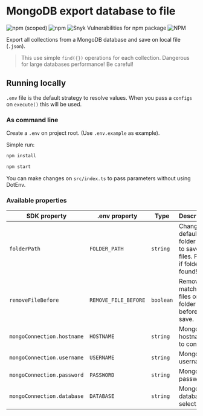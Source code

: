 # MongoDB export database to file

![npm (scoped)](https://img.shields.io/npm/v/@tiagoboeing/mongodb-database-exporter?style=for-the-badge) ![npm](https://img.shields.io/npm/dm/@tiagoboeing/mongodb-database-exporter?style=for-the-badge) ![Snyk Vulnerabilities for npm package](https://img.shields.io/snyk/vulnerabilities/npm/@tiagoboeing/mongodb-database-exporter?style=for-the-badge) ![NPM](https://img.shields.io/npm/l/@tiagoboeing/mongodb-database-exporter?style=for-the-badge)

Export all collections from a MongoDB database and save on local file (`.json`).

> This use simple `find({})` operations for each collection. Dangerous for large databases performance! Be careful!

## Running locally

`.env` file is the default strategy to resolve values. When you pass a `configs` on `execute()` this will be used.

### As command line

Create a `.env` on project root. (Use `.env.example` as example).

Simple run:

```bash
npm install

npm start
```

You can make changes on `src/index.ts` to pass parameters without using DotEnv.

### Available properties

| SDK property               | .env property        | Type      | Description                                                           | Required | Default               |
| -------------------------- | -------------------- | --------- | --------------------------------------------------------------------- | -------- | --------------------- |
| `folderPath`               | `FOLDER_PATH`        | `string`  | Change default folder path to save files. Failed if folder not found! | No       | `%PROJECT_ROOT%/data` |
| `removeFileBefore`         | `REMOVE_FILE_BEFORE` | `boolean` | Remove matches files on folder before save.                           | No       | `true`                |
| `mongoConnection.hostname` | `HOSTNAME`           | `string`  | MongoDB hostname to connect.                                          | Yes      | N/A                   |
| `mongoConnection.username` | `USERNAME`           | `string`  | MongoDB username.                                                     | Yes      | N/A                   |
| `mongoConnection.password` | `PASSWORD`           | `string`  | MongoDB password.                                                     | Yes      | N/A                   |
| `mongoConnection.database` | `DATABASE`           | `string`  | MongoDB database to select.                                           | Yes      | N/A                   |

